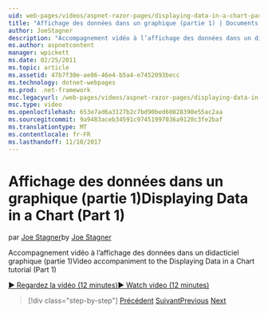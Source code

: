 ```yaml
---
uid: web-pages/videos/aspnet-razor-pages/displaying-data-in-a-chart-part-1
title: "Affichage des données dans un graphique (partie 1) | Documents Microsoft"
author: JoeStagner
description: "Accompagnement vidéo à l’affichage des données dans un didacticiel graphique (partie 1)"
ms.author: aspnetcontent
manager: wpickett
ms.date: 02/25/2011
ms.topic: article
ms.assetid: 47b7f30e-ae86-46e4-b5a4-e7452093becc
ms.technology: dotnet-webpages
ms.prod: .net-framework
msc.legacyurl: /web-pages/videos/aspnet-razor-pages/displaying-data-in-a-chart-part-1
msc.type: video
ms.openlocfilehash: 653e7ad6a3127b2c7bd90bed60828390e55ac2aa
ms.sourcegitcommit: 9a9483aceb34591c97451997036a9120c3fe2baf
ms.translationtype: MT
ms.contentlocale: fr-FR
ms.lasthandoff: 11/10/2017
---
```

<a name="displaying-data-in-a-chart-part-1"></a><span data-ttu-id="2318b-103">Affichage des données dans un graphique (partie 1)</span><span class="sxs-lookup"><span data-stu-id="2318b-103">Displaying Data in a Chart (Part 1)</span></span>
====================
<span data-ttu-id="2318b-104">par [Joe Stagner](https://github.com/JoeStagner)</span><span class="sxs-lookup"><span data-stu-id="2318b-104">by [Joe Stagner](https://github.com/JoeStagner)</span></span>

<span data-ttu-id="2318b-105">Accompagnement vidéo à l’affichage des données dans un didacticiel graphique (partie 1)</span><span class="sxs-lookup"><span data-stu-id="2318b-105">Video accompaniment to the Displaying Data in a Chart tutorial (Part 1)</span></span>

[<span data-ttu-id="2318b-106">&#9654; Regardez la vidéo (12 minutes)</span><span class="sxs-lookup"><span data-stu-id="2318b-106">&#9654; Watch video (12 minutes)</span></span>](https://channel9.msdn.com/Blogs/ASP-NET-Site-Videos/displaying-data-in-a-chart-part-1)

>[!div class="step-by-step"]
<span data-ttu-id="2318b-107">[Précédent](displaying-data-in-a-grid.md)
[Suivant](displaying-data-in-a-chart-part-2.md)</span><span class="sxs-lookup"><span data-stu-id="2318b-107">[Previous](displaying-data-in-a-grid.md)
[Next](displaying-data-in-a-chart-part-2.md)</span></span>

